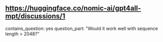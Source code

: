 ## https://huggingface.co/nomic-ai/gpt4all-mpt/discussions/1

contains_question: yes
question_part: "Would it work well with sequence length > 2048?"